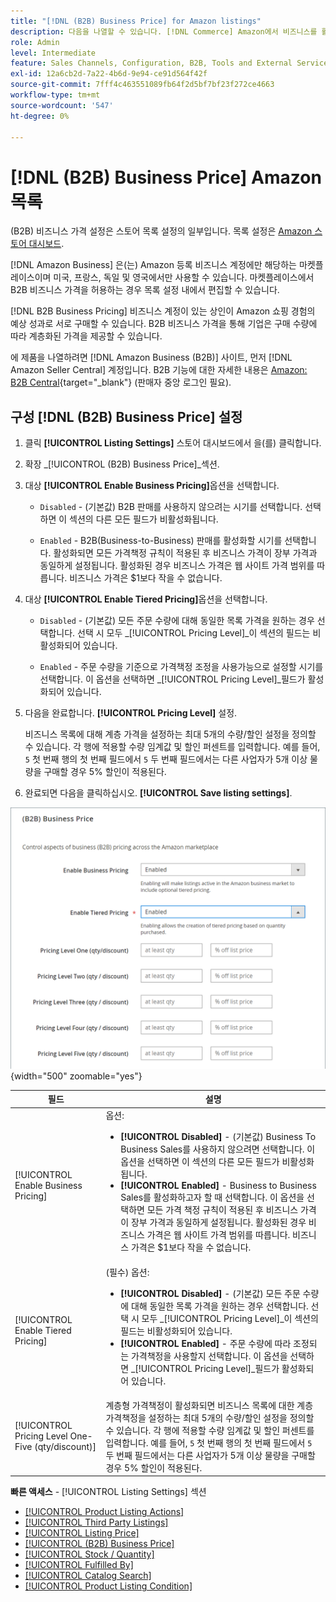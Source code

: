 ```yaml
---
title: "[!DNL (B2B) Business Price] for Amazon listings"
description: 다음을 나열할 수 있습니다. [!DNL Commerce] Amazon에서 비즈니스를 활성화하여 Amazon 비즈니스(B2B) 사이트에 제품을 저장합니다 [!DNL Seller Central] 계정입니다.
role: Admin
level: Intermediate
feature: Sales Channels, Configuration, B2B, Tools and External Services, Merchandising, Integration
exl-id: 12a6cb2d-7a22-4b6d-9e94-ce91d564f42f
source-git-commit: 7fff4c463551089fb64f2d5bf7bf23f272ce4663
workflow-type: tm+mt
source-wordcount: '547'
ht-degree: 0%

---
```


# [!DNL (B2B) Business Price] Amazon 목록

(B2B) 비즈니스 가격 설정은 스토어 목록 설정의 일부입니다. 목록 설정은 [Amazon 스토어 대시보드](./amazon-store-dashboard.md).

[!DNL Amazon Business] 은(는) Amazon 등록 비즈니스 계정에만 해당하는 마켓플레이스이며 미국, 프랑스, 독일 및 영국에서만 사용할 수 있습니다. 마켓플레이스에서 B2B 비즈니스 가격을 허용하는 경우 목록 설정 내에서 편집할 수 있습니다.

[!DNL B2B Business Pricing] 비즈니스 계정이 있는 상인이 Amazon 쇼핑 경험의 예상 성과로 서로 구매할 수 있습니다. B2B 비즈니스 가격을 통해 기업은 구매 수량에 따라 계층화된 가격을 제공할 수 있습니다.

에 제품을 나열하려면 [!DNL Amazon Business (B2B)] 사이트, 먼저 [!DNL Amazon Seller Central] 계정입니다. B2B 기능에 대한 자세한 내용은 [Amazon: B2B Central](https://sellercentral.amazon.com/gp/help/G202161480/){target="_blank"} (판매자 중앙 로그인 필요).

## 구성 [!DNL (B2B) Business Price] 설정

1. 클릭 **[!UICONTROL Listing Settings]** 스토어 대시보드에서 을(를) 클릭합니다.

1. 확장 _[!UICONTROL (B2B) Business Price]_섹션.

1. 대상 **[!UICONTROL Enable Business Pricing]**&#x200B;옵션을 선택합니다.

   - `Disabled` - (기본값) B2B 판매를 사용하지 않으려는 시기를 선택합니다. 선택하면 이 섹션의 다른 모든 필드가 비활성화됩니다.

   - `Enabled` - B2B(Business-to-Business) 판매를 활성화할 시기를 선택합니다. 활성화되면 모든 가격책정 규칙이 적용된 후 비즈니스 가격이 장부 가격과 동일하게 설정됩니다. 활성화된 경우 비즈니스 가격은 웹 사이트 가격 범위를 따릅니다. 비즈니스 가격은 $1보다 작을 수 없습니다.

1. 대상 **[!UICONTROL Enable Tiered Pricing]**&#x200B;옵션을 선택합니다.

   - `Disabled` - (기본값) 모든 주문 수량에 대해 동일한 목록 가격을 원하는 경우 선택합니다. 선택 시 모두 _[!UICONTROL Pricing Level]_이 섹션의 필드는 비활성화되어 있습니다.

   - `Enabled` - 주문 수량을 기준으로 가격책정 조정을 사용가능으로 설정할 시기를 선택합니다. 이 옵션을 선택하면 _[!UICONTROL Pricing Level]_필드가 활성화되어 있습니다.

1. 다음을 완료합니다. **[!UICONTROL Pricing Level]** 설정.

   비즈니스 목록에 대해 계층 가격을 설정하는 최대 5개의 수량/할인 설정을 정의할 수 있습니다. 각 행에 적용할 수량 임계값 및 할인 퍼센트를 입력합니다. 예를 들어, `5` 첫 번째 행의 첫 번째 필드에서 `5` 두 번째 필드에서는 다른 사업자가 5개 이상 물량을 구매할 경우 5% 할인이 적용된다.

1. 완료되면 다음을 클릭하십시오. **[!UICONTROL Save listing settings]**.

![Amazon Business Pricing(B2B)](assets/amazon-business-pricing.png){width="500" zoomable="yes"}

| 필드 | 설명 |
|----------------------------------------------------|------------------------------------------------------------------------------------------------------------------------------------------------------------------------------------------------------------------------------------------------------------------------------------------------------------------------------------------------------------------------------------------------------------------------------------------------------------------------------------------------------------------------|
| [!UICONTROL Enable Business Pricing] | 옵션: <ul><li>**[!UICONTROL Disabled]** - (기본값) Business To Business Sales를 사용하지 않으려면 선택합니다. 이 옵션을 선택하면 이 섹션의 다른 모든 필드가 비활성화됩니다.</li><li>**[!UICONTROL Enabled]** - Business to Business Sales를 활성화하고자 할 때 선택합니다. 이 옵션을 선택하면 모든 가격 책정 규칙이 적용된 후 비즈니스 가격이 장부 가격과 동일하게 설정됩니다. 활성화된 경우 비즈니스 가격은 웹 사이트 가격 범위를 따릅니다. 비즈니스 가격은 $1보다 작을 수 없습니다.</li></ul> |
| [!UICONTROL Enable Tiered Pricing] | (필수) 옵션: <ul><li>**[!UICONTROL Disabled]** - (기본값) 모든 주문 수량에 대해 동일한 목록 가격을 원하는 경우 선택합니다. 선택 시 모두 _[!UICONTROL Pricing Level]_이 섹션의 필드는 비활성화되어 있습니다.</li><li>**[!UICONTROL Enabled]** - 주문 수량에 따라 조정되는 가격책정을 사용할지 선택합니다. 이 옵션을 선택하면 _[!UICONTROL Pricing Level]_필드가 활성화되어 있습니다.</li></ul> |
| [!UICONTROL Pricing Level One-Five (qty/discount)] | 계층형 가격책정이 활성화되면 비즈니스 목록에 대한 계층 가격책정을 설정하는 최대 5개의 수량/할인 설정을 정의할 수 있습니다. 각 행에 적용할 수량 임계값 및 할인 퍼센트를 입력합니다. 예를 들어, `5` 첫 번째 행의 첫 번째 필드에서 `5` 두 번째 필드에서는 다른 사업자가 5개 이상 물량을 구매할 경우 5% 할인이 적용된다. |

**빠른 액세스** - [!UICONTROL Listing Settings] 섹션

- [[!UICONTROL Product Listing Actions]](./product-listing-actions.md)
- [[!UICONTROL Third Party Listings]](./third-party-listing-settings.md)
- [[!UICONTROL Listing Price]](./listing-price.md)
- [[!UICONTROL (B2B) Business Price]](./business-pricing.md)
- [[!UICONTROL Stock / Quantity]](./stock-quantity.md)
- [[!UICONTROL Fulfilled By]](./fulfilled-by.md)
- [[!UICONTROL Catalog Search]](./catalog-search.md)
- [[!UICONTROL Product Listing Condition]](./product-listing-condition.md)
